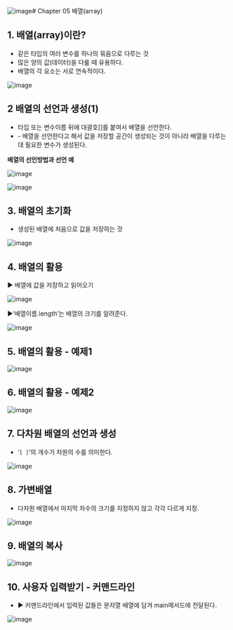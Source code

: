 ![image](https://github.com/LimdaeIl/TILarchive/assets/131642334/486a3a95-9aad-4960-9697-b5abd2c3268f)# Chapter 05 배열(array)



## 1. 배열(array)이란?

- 같은 타입의 여러 변수를 하나의 묶음으로 다루는 것
- 많은 양의 값(데이터)을 다룰 때 유용하다.
- 배열의 각 요소는 서로 연속적이다.

![image](https://github.com/LimdaeIl/TILarchive/assets/131642334/5ce45a4e-399a-42df-81b7-27421f762ee2)




## 2 배열의 선언과 생성(1)

- 타입 또는 변수이름 뒤에 대괄호[]를 붙여서 배열을 선언한다.
-  \- 배열을 선언한다고 해서 값을 저장할 공간이 생성되는 것이 아니라 배열을 다루는데 필요한 변수가 생성된다.

**배열의 선언방법과 선언 예**

![image](https://github.com/LimdaeIl/TILarchive/assets/131642334/82d031c3-2751-4808-b760-1f1b55a95bb4)


![image](https://github.com/LimdaeIl/TILarchive/assets/131642334/2b00fac5-2b17-40de-bc7d-716efefff341)




## 3. 배열의 초기화

- 생성된 배열에 처음으로 값을 저장하는 것

![image](https://github.com/LimdaeIl/TILarchive/assets/131642334/85330e1b-3b17-449b-8a7c-16222e9d1825)




## 4. 배열의 활용

 ▶ 배열에 값을 저장하고 읽어오기

![image](https://github.com/LimdaeIl/TILarchive/assets/131642334/1de68dac-4ed6-4865-a9fc-5d824e13884a)


 ▶‘배열이름.length’는 배열의 크기를 알려준다.

![image](https://github.com/LimdaeIl/TILarchive/assets/131642334/c75337cf-87fb-42ea-8fb3-183d1798fa40)


## 5. 배열의 활용 - 예제1

![image](https://github.com/LimdaeIl/TILarchive/assets/131642334/2629b74b-8b0a-42c8-ae81-cae3ebb9f75d)




## 6. 배열의 활용 - 예제2

![image](https://github.com/LimdaeIl/TILarchive/assets/131642334/a2ef4a01-f97b-4af7-b1ad-610896172361)




## 7. 다차원 배열의 선언과 생성

- ‘`[ ]`’의 개수가 차원의 수를 의미한다.

![image](https://github.com/LimdaeIl/TILarchive/assets/131642334/e2aed8ea-f995-4c4a-bc82-4123b8ba746c)




## 8. 가변배열

- 다차원 배열에서 마지막 차수의 크기를 지정하지 않고 각각 다르게 지정.

![image](https://github.com/LimdaeIl/TILarchive/assets/131642334/03d250cf-2f06-4721-824a-c5ddfc774063)



## 9. 배열의 복사

![image](https://github.com/LimdaeIl/TILarchive/assets/131642334/000a64cb-bc8f-4f4d-a25a-01945cf5a8d8)




## 10. 사용자 입력받기 - 커맨드라인

-  ▶ 커맨드라인에서 입력된 값들은 문자열 배열에 담겨 main메서드에 전달된다.

![image](https://github.com/LimdaeIl/TILarchive/assets/131642334/66320160-bac9-46d6-9c08-52e3c6463339)

